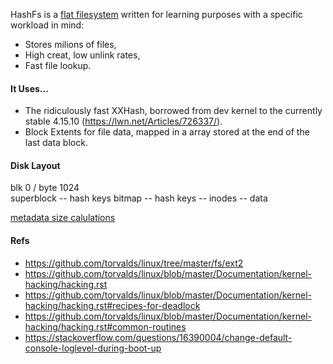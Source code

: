 HashFs is a [flat filesystem](https://en.wikipedia.org/wiki/File_system#Flat_file_systems) written for learning purposes 
with a specific workload in mind:

- Stores milions of files,
- High creat, low unlink rates,
- Fast file lookup.

#### It Uses... ####

- The ridiculously fast XXHash, borrowed from dev kernel to the currently stable 4.15.10 (https://lwn.net/Articles/726337/).
- Block Extents for file data, mapped in a array stored at the end of the last data block.

#### Disk Layout

blk 0 / byte 1024    
superblock -- hash keys bitmap -- hash keys  --  inodes -- data

[metadata size calulations](https://docs.google.com/spreadsheets/d/1HkgOJFZwWhxS5sdxalrPe4urQfaviGriIXZLOjGbrfY/edit#gid=0)

#### Refs

- https://github.com/torvalds/linux/tree/master/fs/ext2
- https://github.com/torvalds/linux/blob/master/Documentation/kernel-hacking/hacking.rst
- https://github.com/torvalds/linux/blob/master/Documentation/kernel-hacking/hacking.rst#recipes-for-deadlock
- https://github.com/torvalds/linux/blob/master/Documentation/kernel-hacking/hacking.rst#common-routines
- https://stackoverflow.com/questions/16390004/change-default-console-loglevel-during-boot-up

